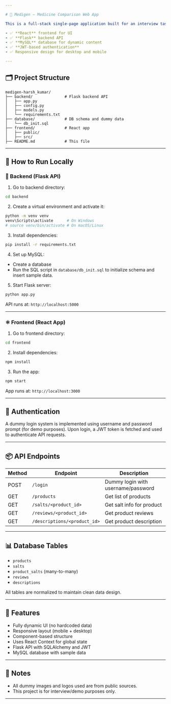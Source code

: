 ```yaml
---

# 💊 Medigen – Medicine Comparison Web App

This is a full-stack single-page application built for an interview task. The project includes:

- ✅ **React** frontend for UI
- ✅ **Flask** backend API
- ✅ **MySQL** database for dynamic content
- ✅ **JWT-based authentication**
- ✅ Responsive design for desktop and mobile

---
```


## 🗂️ Project Structure

```
medigen-harsh_kumar/
├── backend/              # Flask backend API
│   ├── app.py
│   ├── config.py
│   ├── models.py
│   └── requirements.txt
├── database/             # DB schema and dummy data
│   └── db_init.sql
├── frontend/             # React app
│   ├── public/
│   ├── src/
├── README.md             # This file
```

---

## 🧪 How to Run Locally

### 🐍 Backend (Flask API)

1. Go to backend directory:

```bash
cd backend
```

2. Create a virtual environment and activate it:

```bash
python -m venv venv
venv\Scripts\activate      # On Windows
# source venv/bin/activate # On macOS/Linux
```

3. Install dependencies:

```bash
pip install -r requirements.txt
```

4. Set up MySQL:
- Create a database
- Run the SQL script in `database/db_init.sql` to initialize schema and insert sample data.

5. Start Flask server:

```bash
python app.py
```

API runs at: `http://localhost:5000`

---

### ⚛️ Frontend (React App)

1. Go to frontend directory:

```bash
cd frontend
```

2. Install dependencies:

```bash
npm install
```

3. Run the app:

```bash
npm start
```

App runs at: `http://localhost:3000`

---

## 🔐 Authentication

A dummy login system is implemented using username and password prompt (for demo purposes). Upon login, a JWT token is fetched and used to authenticate API requests.

---

## 📦 API Endpoints

| Method | Endpoint                    | Description                       |
|--------|-----------------------------|-----------------------------------|
| POST   | `/login`                    | Dummy login with username/password |
| GET    | `/products`                 | Get list of products              |
| GET    | `/salts/<product_id>`       | Get salt info for product         |
| GET    | `/reviews/<product_id>`     | Get product reviews               |
| GET    | `/descriptions/<product_id>`| Get product description           |

---

## 📊 Database Tables

- `products`
- `salts`
- `product_salts` (many-to-many)
- `reviews`
- `descriptions`

All tables are normalized to maintain clean data design.

---

## 📱 Features

- Fully dynamic UI (no hardcoded data)
- Responsive layout (mobile + desktop)
- Component-based structure
- Uses React Context for global state
- Flask API with SQLAlchemy and JWT
- MySQL database with sample data

---

## 📌 Notes

- All dummy images and logos used are from public sources.
- This project is for interview/demo purposes only.

---